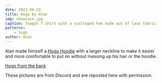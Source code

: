 ```yaml
---
date: 2021-06-22
title: Hugo by Alan
img: showcase.jpg
caption: Teagan T-shirt with a scalloped hem made out of lace fabric
patterns: 
    - hugo
author: Alan
---
```


Alan made himself a [Hugo Hoodie](/designs/hugo) with a larger neckline to make it easier and more comfortable to put on without messing up his hair or the hoodie.

[Hugo from the back](showcase_back.jpg)

<Note>
These pictures are from Discord and are reposted here with permission.
</Note>
